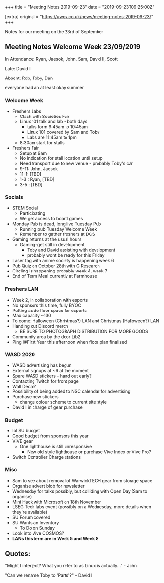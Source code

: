 +++
title = "Meeting Notes 2019-09-23"
date = "2019-09-23T09:25:00Z"

[extra]
original = "https://uwcs.co.uk/news/meeting-notes-2019-09-23/"
+++

<p>Notes for our meeting on the 23rd of September</p>

<!-- more -->

## Meeting Notes Welcome Week 23/09/2019

In Attendance: Ryan, Jaesok, John, Sam, David II, Scott

Late: David I

Absent: Rob, Toby, Dan

everyone had an at least okay summer

### Welcome Week

  - Freshers Labs
      - Clash with Societies Fair
      - Linux 101 talk and lab - both days
          - talks form 9:45am to 10:45am
          - Linux 101 covered by Sam and Toby
          - Labs are 11:45am to 1pm
      - 8:30am start for stalls
  - Freshers Fair
      - Setup at 9am
      - No indication for stall location until setup
      - Need transport due to new venue - probably Toby's car
      - 9-11: John, Jaesok
      - 11-1: \[TBD\]
      - 1-3 : Ryan, \[TBD\]
      - 3-5 : \[TBD\]

### Socials

  - STEM Social
      - Participating
      - We get access to board games
  - Monday Pub is dead, long live Tuesday Pub
      - Running pub Tuesday Welcome Week
      - Remember to gather freshers at DCS
  - Gaming returns at the usual hours
      - Gaming-get still in development
          - Toby and David assisting with development
          - probably wont be ready for this Friday
  - Laser tag with anime society is happening week 6
  - Pub Quiz on October 28th with G Research
  - Circling is happening probably week 4, week 7
  - End of Term Meal currently at Farmhouse

### Freshers LAN

  - Week 2, in collaboration with esports
  - No sponsors this time, fully BYOC
  - Putting aside floor space for esports
  - Max capacity \~130
  - To come: Halloween (Christmas?) LAN and Christmas (Halloween?) LAN
  - Handing out Discord merch
      - BE SURE TO PHOTOGRAPH DISTRIBUTION FOR MORE GOODS
  - Community area by the door Lib2
  - Ping @First Year this afternoon when floor plan finalised

### WASD 2020

  - WASD advertising has begun
  - External signups at \~6 at the moment
  - Spare WASD stickers - hand out early?
  - Contacting Twitch for front page
  - Wall Decal?
  - Possibility of being added to NSC calendar for advertising
  - Purchase new stickers
      - change colour scheme to current site style
  - David I in charge of gear purchase

### Budget

  - lol SU budget
  - Good budget from sponsors this year
  - VIVE gear
      - One lighthouse is still unresponsive
          - New old style lighthouse or purchase Vive Index or Vive Pro?
  - Switch Controller Charge stations

### Misc

  - Sam to see about removal of WarwickTECH gear from storage space
  - Organise advert blob for newsletter
  - Wednesday for talks possibly, but colliding with Open Day (Sam to organise)
  - Mini Hack with Microsoft on 18th November
  - LSEG Tech labs event (possibly on a Wednesday, more details when they're available)
  - SU Forum covered
  - SU Wants an Inventory
      - To Do on Sunday
  - Look into Vive COSMOS?
  - **LANs this term are in Week 5 and Week 8**

## Quotes:

"Might I interject? What you refer to as Linux is actually..." - John

"Can we rename Toby to 'Parts'?" - David I

##

